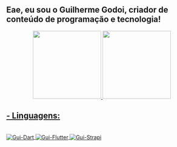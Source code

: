## Eae, eu sou o Guilherme Godoi, criador de conteúdo de programação e tecnologia!
<div align="center">
  <a href="https://github.com/GuiGodooi">
  <img height="180em" src="https://github-readme-stats.vercel.app/api?username=GuiGodooi&show_icons=true&theme=dark&include_all_commits=true&count_private=true"/>
  <img height="180em" src="https://github-readme-stats.vercel.app/api/top-langs/?username=GuiGodooi&layout=compact&langs_count=7&theme=dark"/>
</div>
  
 ## - Linguagens:
<div style="display: inline_block"><br>
  <img alt="Gui-Dart" src="https://img.shields.io/badge/Dart-0175C2?style=for-the-badge&logo=dart&logoColor=white" align="center">
  <img alt="Gui-Flutter" src="https://img.shields.io/badge/Flutter-02569B?style=for-the-badge&logo=flutter&logoColor=white"  align="center">
  <img alt="Gui-Strapi" src="" align="center">
 
</div>

